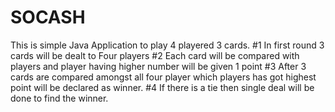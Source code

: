# SOCASH
 This is simple Java Application to play 4 playered 3 cards.
#1 In first round 3 cards will be dealt to Four players
#2 Each card will be compared with players and player having higher number will be given 1 point
#3 After 3 cards are compared amongst all four player which players has got highest point will be declared as winner.
#4 If there is a tie then single deal will be done to find the winner.
